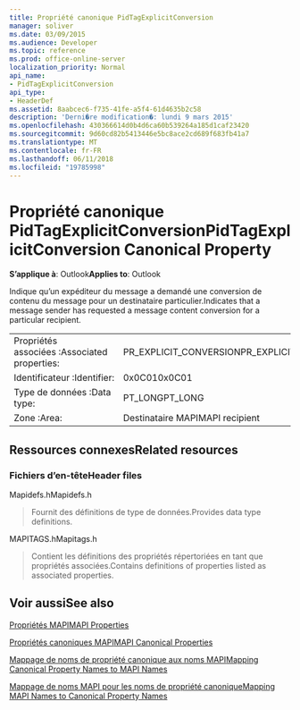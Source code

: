 ```yaml
---
title: Propriété canonique PidTagExplicitConversion
manager: soliver
ms.date: 03/09/2015
ms.audience: Developer
ms.topic: reference
ms.prod: office-online-server
localization_priority: Normal
api_name:
- PidTagExplicitConversion
api_type:
- HeaderDef
ms.assetid: 8aabcec6-f735-41fe-a5f4-61d4635b2c58
description: 'Derni�re modification�: lundi 9 mars 2015'
ms.openlocfilehash: 430366614d0b4d6ca60b539264a185d1caf23420
ms.sourcegitcommit: 9d60cd82b5413446e5bc8ace2cd689f683fb41a7
ms.translationtype: MT
ms.contentlocale: fr-FR
ms.lasthandoff: 06/11/2018
ms.locfileid: "19785998"
---
```

# <a name="pidtagexplicitconversion-canonical-property"></a><span data-ttu-id="89cec-103">Propriété canonique PidTagExplicitConversion</span><span class="sxs-lookup"><span data-stu-id="89cec-103">PidTagExplicitConversion Canonical Property</span></span>

  
  
<span data-ttu-id="89cec-104">**S’applique à**: Outlook</span><span class="sxs-lookup"><span data-stu-id="89cec-104">**Applies to**: Outlook</span></span> 
  
<span data-ttu-id="89cec-105">Indique qu’un expéditeur du message a demandé une conversion de contenu du message pour un destinataire particulier.</span><span class="sxs-lookup"><span data-stu-id="89cec-105">Indicates that a message sender has requested a message content conversion for a particular recipient.</span></span>
  
|||
|:-----|:-----|
|<span data-ttu-id="89cec-106">Propriétés associées :</span><span class="sxs-lookup"><span data-stu-id="89cec-106">Associated properties:</span></span>  <br/> |<span data-ttu-id="89cec-107">PR_EXPLICIT_CONVERSION</span><span class="sxs-lookup"><span data-stu-id="89cec-107">PR_EXPLICIT_CONVERSION</span></span>  <br/> |
|<span data-ttu-id="89cec-108">Identificateur :</span><span class="sxs-lookup"><span data-stu-id="89cec-108">Identifier:</span></span>  <br/> |<span data-ttu-id="89cec-109">0x0C01</span><span class="sxs-lookup"><span data-stu-id="89cec-109">0x0C01</span></span>  <br/> |
|<span data-ttu-id="89cec-110">Type de données :</span><span class="sxs-lookup"><span data-stu-id="89cec-110">Data type:</span></span>  <br/> |<span data-ttu-id="89cec-111">PT_LONG</span><span class="sxs-lookup"><span data-stu-id="89cec-111">PT_LONG</span></span>  <br/> |
|<span data-ttu-id="89cec-112">Zone :</span><span class="sxs-lookup"><span data-stu-id="89cec-112">Area:</span></span>  <br/> |<span data-ttu-id="89cec-113">Destinataire MAPI</span><span class="sxs-lookup"><span data-stu-id="89cec-113">MAPI recipient</span></span>  <br/> |
   
## <a name="related-resources"></a><span data-ttu-id="89cec-114">Ressources connexes</span><span class="sxs-lookup"><span data-stu-id="89cec-114">Related resources</span></span>

### <a name="header-files"></a><span data-ttu-id="89cec-115">Fichiers d’en-tête</span><span class="sxs-lookup"><span data-stu-id="89cec-115">Header files</span></span>

<span data-ttu-id="89cec-116">Mapidefs.h</span><span class="sxs-lookup"><span data-stu-id="89cec-116">Mapidefs.h</span></span>
  
> <span data-ttu-id="89cec-117">Fournit des définitions de type de données.</span><span class="sxs-lookup"><span data-stu-id="89cec-117">Provides data type definitions.</span></span>
    
<span data-ttu-id="89cec-118">MAPITAGS.h</span><span class="sxs-lookup"><span data-stu-id="89cec-118">Mapitags.h</span></span>
  
> <span data-ttu-id="89cec-119">Contient les définitions des propriétés répertoriées en tant que propriétés associées.</span><span class="sxs-lookup"><span data-stu-id="89cec-119">Contains definitions of properties listed as associated properties.</span></span>
    
## <a name="see-also"></a><span data-ttu-id="89cec-120">Voir aussi</span><span class="sxs-lookup"><span data-stu-id="89cec-120">See also</span></span>



[<span data-ttu-id="89cec-121">Propriétés MAPI</span><span class="sxs-lookup"><span data-stu-id="89cec-121">MAPI Properties</span></span>](mapi-properties.md)
  
[<span data-ttu-id="89cec-122">Propriétés canoniques MAPI</span><span class="sxs-lookup"><span data-stu-id="89cec-122">MAPI Canonical Properties</span></span>](mapi-canonical-properties.md)
  
[<span data-ttu-id="89cec-123">Mappage de noms de propriété canonique aux noms MAPI</span><span class="sxs-lookup"><span data-stu-id="89cec-123">Mapping Canonical Property Names to MAPI Names</span></span>](mapping-canonical-property-names-to-mapi-names.md)
  
[<span data-ttu-id="89cec-124">Mappage de noms MAPI pour les noms de propriété canonique</span><span class="sxs-lookup"><span data-stu-id="89cec-124">Mapping MAPI Names to Canonical Property Names</span></span>](mapping-mapi-names-to-canonical-property-names.md)

